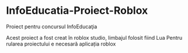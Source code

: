 # InfoEducatia-Proiect-Roblox
Proiect pentru concursul InfoEducaţia 

Acest proiect a fost creat în roblox studio, limbajul folosit fiind Lua
Pentru rularea proiectului e necesară aplicația roblox
